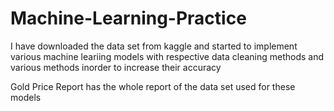 # Machine-Learning-Practice

I have downloaded the data set from kaggle and started to implement various machine leariing models with respective data cleaning methods and various methods inorder to increase their accuracy


Gold Price Report has the whole report of the data set used for these models
